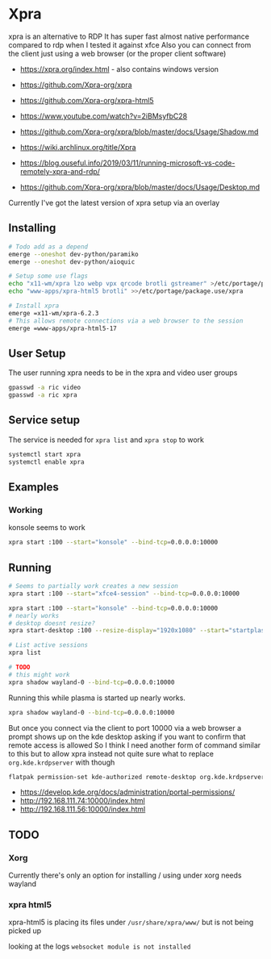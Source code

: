 # Xpra

xpra is an alternative to RDP
It has super fast almost native performance compared to rdp when I tested it against xfce
Also you can connect from the client just using a web browser (or the proper client software)

  * https://xpra.org/index.html - also contains windows version
  * https://github.com/Xpra-org/xpra
  * https://github.com/Xpra-org/xpra-html5

  * https://www.youtube.com/watch?v=2iBMsyfbC28
  * https://github.com/Xpra-org/xpra/blob/master/docs/Usage/Shadow.md
  * https://wiki.archlinux.org/title/Xpra
  * https://blog.ouseful.info/2019/03/11/running-microsoft-vs-code-remotely-xpra-and-rdp/
  * https://github.com/Xpra-org/xpra/blob/master/docs/Usage/Desktop.md

Currently I've got the latest version of xpra setup via an overlay

## Installing

```bash
# Todo add as a depend
emerge --oneshot dev-python/paramiko
emerge --oneshot dev-python/aioquic

# Setup some use flags
echo "x11-wm/xpra lzo webp vpx qrcode brotli gstreamer" >/etc/portage/package.use/xpra
echo "www-apps/xpra-html5 brotli" >>/etc/portage/package.use/xpra

# Install xpra
emerge =x11-wm/xpra-6.2.3
# This allows remote connections via a web browser to the session
emerge =www-apps/xpra-html5-17
```

## User Setup

The user running xpra needs to be in the xpra and video user groups
```bash
gpasswd -a ric video
gpasswd -a ric xpra
```

## Service setup

The service is needed for `xpra list` and `xpra stop` to work
```bash
systemctl start xpra
systemctl enable xpra
```

## Examples

### Working

konsole seems to work
```bash
xpra start :100 --start="konsole" --bind-tcp=0.0.0.0:10000
```







## Running

```bash
# Seems to partially work creates a new session
xpra start :100 --start="xfce4-session" --bind-tcp=0.0.0.0:10000

xpra start :100 --start="konsole" --bind-tcp=0.0.0.0:10000
# nearly works
# desktop doesnt resize?
xpra start-desktop :100 --resize-display="1920x1080" --start="startplasma-wayland" --bind-tcp=0.0.0.0:10000

# List active sessions
xpra list

# TODO
# this might work
xpra shadow wayland-0 --bind-tcp=0.0.0.0:10000
```

Running this while plasma is started up nearly works.
```bash
xpra shadow wayland-0 --bind-tcp=0.0.0.0:10000
```

But once you connect via the client to port 10000 via a web browser a prompt shows up on the kde desktop
asking if you want to confirm that remote access is allowed
So I think I need another form of command similar to this but to allow xpra instead
not quite sure what to replace `org.kde.krdpserver` with though
```bash
flatpak permission-set kde-authorized remote-desktop org.kde.krdpserver yes
```

  * https://develop.kde.org/docs/administration/portal-permissions/
  * http://192.168.111.74:10000/index.html
  * http://192.168.111.56:10000/index.html

## TODO

### Xorg

Currently there's only an option for installing / using under xorg
needs wayland

### xpra html5

xpra-html5 is placing its files under `/usr/share/xpra/www/`
but is not being picked up

looking at the logs
`websocket module is not installed`

